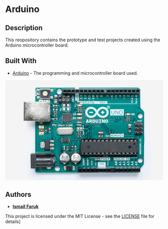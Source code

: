 # Arduino

## Description

This reopository contains the prototype and test projects created using the Arduino microcontroller board.

## Built With

* [Arduino](https://www.arduino.cc/) - The programming and microcontroller board used.

![arduino_img](Arduino%20Uno%20Rev3.jpg)

## Authors

* [**Ismail Faruk**](https://github.com/ismailfaruk)

This project is licensed under the MIT License - see the [LICENSE](LICENSE) file for details]
